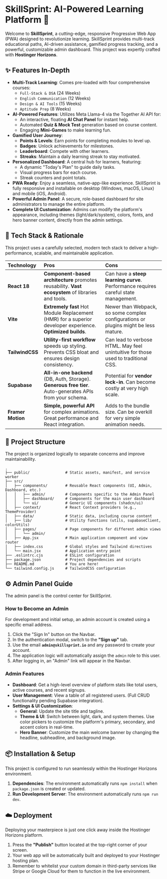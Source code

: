 # SkillSprint: AI-Powered Learning Platform 🚀

Welcome to **SkillSprint**, a cutting-edge, responsive Progressive Web App (PWA) designed to revolutionize learning. SkillSprint provides multi-track educational paths, AI-driven assistance, gamified progress tracking, and a powerful, customizable admin dashboard. This project was expertly crafted with **Hostinger Horizons**.

## ✨ Features In-Depth

-   **Multi-Track Learning**: Comes pre-loaded with four comprehensive courses:
    -   `Full-Stack & DSA` (24 Weeks)
    -   `English Communication` (12 Weeks)
    -   `Design & AI Tools` (15 Weeks)
    -   `Aptitude Prep` (8 Weeks)
-   **AI-Powered Features**: Utilizes Meta Llama-4 via the Together AI API for:
    -   An interactive, floating **AI Chat Panel** for instant help.
    -   Automated **Quiz & Mock Test** generation based on course content.
    -   Engaging **Mini-Games** to make learning fun.
-   **Gamified User Journey**:
    -   **Points & Levels**: Earn points for completing modules to level up.
    -   **Badges**: Unlock achievements for milestones.
    -   **Leaderboard**: Compete with other learners.
    -   **Streaks**: Maintain a daily learning streak to stay motivated.
-   **Personalized Dashboard**: A central hub for learners, featuring:
    -   A dynamic "Today's Plan" to guide daily tasks.
    -   Visual progress bars for each course.
    -   Streak counters and point totals.
-   **PWA Ready**: Enjoy a seamless, native-app-like experience. SkillSprint is fully responsive and installable on desktop (Windows, macOS, Linux) and mobile (iOS, Android).
-   **Powerful Admin Panel**: A secure, role-based dashboard for site administrators to manage the entire platform.
-   **Complete UI Customization**: Admins can modify the platform's appearance, including themes (light/dark/system), colors, fonts, and hero banner content, directly from the admin settings.

## 🚀 Tech Stack & Rationale

This project uses a carefully selected, modern tech stack to deliver a high-performance, scalable, and maintainable application.

| Technology      | Pros                                                                                                   | Cons                                                                                             |
| :-------------- | :----------------------------------------------------------------------------------------------------- | :----------------------------------------------------------------------------------------------- |
| **React 18**    | **Component-based architecture** promotes reusability. **Vast ecosystem** of libraries and tools.        | Can have a **steep learning curve**. Performance requires careful state management.              |
| **Vite**        | **Extremely fast** Hot Module Replacement (HMR) for a superior developer experience. **Optimized builds**. | Newer than Webpack, so some complex configurations or plugins might be less mature.              |
| **TailwindCSS** | **Utility-first workflow** speeds up styling. Prevents CSS bloat and ensures design consistency.         | Can lead to verbose HTML. May feel unintuitive for those used to traditional CSS.                |
| **Supabase**    | **All-in-one backend** (DB, Auth, Storage). **Generous free tier**. Auto-generates APIs from your schema. | Potential for **vendor lock-in**. Can become costly at very high scale.                          |
| **Framer Motion**| **Simple, powerful API** for complex animations. Great performance and React integration.               | Adds to the bundle size. Can be overkill for very simple animation needs.                        |

## 📁 Project Structure

The project is organized logically to separate concerns and improve maintainability.

```
.
├── public/                # Static assets, manifest, and service worker
├── src/
│   ├── components/        # Reusable React components (UI, Admin, Dashboard, etc.)
│   │   ├── admin/         # Components specific to the Admin Panel
│   │   ├── dashboard/     # Components for the main user dashboard
│   │   └── ui/            # Generic UI components (shadcn/ui)
│   ├── context/           # React Context providers (e.g., ThemeProvider)
│   ├── data/              # Static data, including course content
│   ├── lib/               # Utility functions (utils, supabaseClient, colorUtils)
│   ├── pages/             # Page components for different admin views
│   │   └── admin/
│   ├── App.jsx            # Main application component and view router
│   ├── index.css          # Global styles and Tailwind directives
│   └── main.jsx           # Application entry point
├── .eslintrc.cjs          # ESLint configuration
├── package.json           # Project dependencies and scripts
├── README.md              # You are here!
└── tailwind.config.js     # TailwindCSS configuration
```

## ⚙️ Admin Panel Guide

The admin panel is the control center for SkillSprint.

### How to Become an Admin

For development and initial setup, an admin account is created using a specific email address.

1.  Click the "Sign In" button on the Navbar.
2.  In the authentication modal, switch to the **"Sign up"** tab.
3.  Use the email **`admin@skillsprint.io`** and any password to create your account.
4.  The application logic will automatically assign the `admin` role to this user.
5.  After logging in, an "Admin" link will appear in the Navbar.

### Admin Features

-   **Dashboard**: Get a high-level overview of platform stats like total users, active courses, and recent signups.
-   **User Management**: View a table of all registered users. (Full CRUD functionality pending Supabase integration).
-   **Settings & UI Customization**:
    -   **General**: Update the site title and tagline.
    -   **Theme & UI**: Switch between light, dark, and system themes. Use color pickers to customize the platform's primary, secondary, and accent colors in real-time.
    -   **Hero Banner**: Customize the main welcome banner by changing the headline, subheadline, and background image.

## 📦 Installation & Setup

This project is configured to run seamlessly within the Hostinger Horizons environment.

1.  **Dependencies**: The environment automatically runs `npm install` when `package.json` is created or updated.
2.  **Run Development Server**: The environment automatically runs `npm run dev`.

## ☁️ Deployment

Deploying your masterpiece is just one click away inside the Hostinger Horizons platform.

1.  Press the **"Publish"** button located at the top-right corner of your screen.
2.  Your web app will be automatically built and deployed to your Hostinger hosting plan.
3.  Remember to whitelist your custom domain in third-party services like Stripe or Google Cloud for them to function in the live environment.
